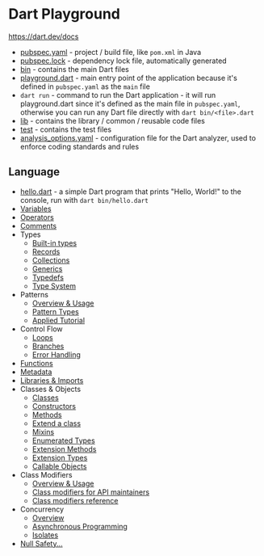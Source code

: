 # Dart Playground

https://dart.dev/docs

- [pubspec.yaml](pubspec.yaml) - project / build file, like `pom.xml` in Java
- [pubspec.lock](pubspec.lock) - dependency lock file, automatically generated
- [bin](bin) - contains the main Dart files
- [playground.dart](bin/playground.dart) - main entry point of the application because it's defined in `pubspec.yaml` as the `main` file
- `dart run` - command to run the Dart application - it will run playground.dart since it's defined as the main file in `pubspec.yaml`, otherwise you can run any Dart file directly with `dart bin/<file>.dart`
- [lib](lib) - contains the library / common / reusable code files
- [test](test) - contains the test files
- [analysis_options.yaml](analysis_options.yaml) - configuration file for the Dart analyzer, used to enforce coding standards and rules

## Language

- [hello.dart](bin/hello.dart) - a simple Dart program that prints "Hello, World!" to the console, run with `dart bin/hello.dart`
- [Variables](https://dart.dev/language/variables)
- [Operators](https://dart.dev/language/operators)
- [Comments](https://dart.dev/language/comments)
- Types
  - [Built-in types](https://dart.dev/language/built-in-types)
  - [Records](https://dart.dev/language/records)
  - [Collections](https://dart.dev/language/collections)
  - [Generics](https://dart.dev/language/generics)
  - [Typedefs](https://dart.dev/language/typedefs)
  - [Type System](https://dart.dev/language/type-system)
- Patterns
  - [Overview & Usage](https://dart.dev/language/patterns)
  - [Pattern Types](https://dart.dev/language/pattern-types)
  - [Applied Tutorial](https://codelabs.developers.google.com/codelabs/dart-patterns-records)
- Control Flow
  - [Loops](https://dart.dev/language/loops)
  - [Branches](https://dart.dev/language/branches)
  - [Error Handling](https://dart.dev/language/error-handling)
- [Functions](https://dart.dev/language/functions)
- [Metadata](https://dart.dev/language/metadata)
- [Libraries & Imports](https://dart.dev/language/libraries)
- Classes & Objects
  - [Classes](https://dart.dev/language/classes)
  - [Constructors](https://dart.dev/language/constructors)
  - [Methods](https://dart.dev/language/methods)
  - [Extend a class](https://dart.dev/language/extend)
  - [Mixins](https://dart.dev/language/mixins)
  - [Enumerated Types](https://dart.dev/language/enums)
  - [Extension Methods](https://dart.dev/language/extension-methods)
  - [Extension Types](https://dart.dev/language/extension-types)
  - [Callable Objects](https://dart.dev/language/callable-objects)
- Class Modifiers
  - [Overview & Usage](https://dart.dev/language/class-modifiers)
  - [Class modifiers for API maintainers](https://dart.dev/language/class-modifiers-for-apis)
  - [Class modifiers reference](https://dart.dev/language/modifier-reference)
- Concurrency
  - [Overview](https://dart.dev/language/concurrency)
  - [Asynchronous Programming](https://dart.dev/language/async)
  - [Isolates](https://dart.dev/language/isolates)
- [Null Safety...](https://dart.dev/language/null-safety)